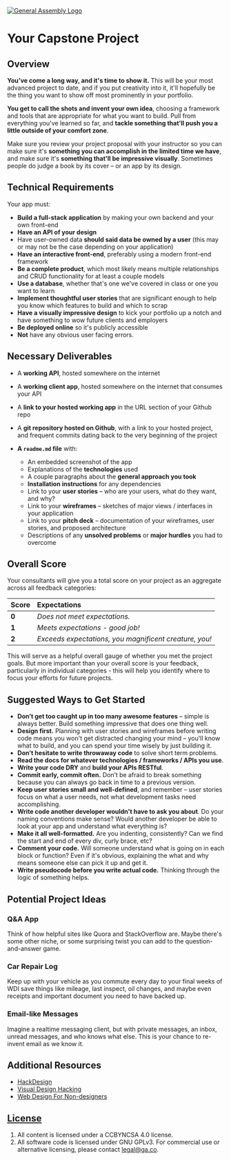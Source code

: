 [![General Assembly Logo](https://camo.githubusercontent.com/1a91b05b8f4d44b5bbfb83abac2b0996d8e26c92/687474703a2f2f692e696d6775722e636f6d2f6b6538555354712e706e67)](https://generalassemb.ly/education/web-development-immersive)

# Your Capstone Project

## Overview

**You’ve come a long way, and it's time to show it.** This will be your most
advanced project to date, and if you put creativity into it, it'll hopefully
be the thing you want to show off most prominently in your portfolio.

**You get to call the shots and invent your own idea**, choosing a framework and
tools that are appropriate for what you want to build. Pull from everything
you've learned so far, and **tackle something that'll push you a little
outside of your comfort zone**.

Make sure you review your project proposal with your instructor so you can make
sure it's **something you can accomplish in the limited time we have**, and make
sure it's **something that'll be impressive visually**. Sometimes people do
judge a book by its cover – or an app by its design.

## Technical Requirements

Your app must:

-   **Build a full-stack application** by making your own backend and your own
    front-end
-   **Have an API of your design**
-   Have user-owned data **should said data be owned by a user** (this may or
may not be the case depending on your application)
-   **Have an interactive front-end**, preferably using a modern front-end
    framework
-   **Be a complete product**, which most likely means multiple relationships
    and CRUD functionality for at least a couple models
-   **Use a database**, whether that's one we've covered in class or one you
    want to learn
-   **Implement thoughtful user stories** that are significant enough to help
    you know which features to build and which to scrap
-   **Have a visually impressive design** to kick your portfolio up a notch and
    have something to wow future clients and employers
-   **Be deployed online** so it's publicly accessible
-   **Not** have any obvious user facing errors.

## Necessary Deliverables

-   A **working API**, hosted somewhere on the internet
-   A **working client app**, hosted somewhere on the internet that consumes
your API
-   A **link to your hosted working app** in the URL section of your Github repo
-   A **git repository hosted on Github**, with a link to your hosted project,
    and frequent commits dating back to the very beginning of the project
-   **A ``readme.md`` file** with:

    -   An embedded screenshot of the app
    -   Explanations of the **technologies** used
    -   A couple paragraphs about the **general approach you took**
    -   **Installation instructions** for any dependencies
    -   Link to your **user stories** – who are your users, what do they want,
        and why?
    -   Link to your **wireframes** – sketches of major views / interfaces in
        your application
    -   Link to your **pitch deck** – documentation of your wireframes, user
        stories, and proposed architecture
    -   Descriptions of any **unsolved problems** or **major hurdles** you had
        to overcome

## Overall Score

Your consultants will give you a total score on your project as an aggregate
across all feedback categories:

| Score | Expectations                                           |
|:------|:-------------------------------------------------------|
| **0** | _Does not meet expectations._                          |
| **1** | _Meets expectations - good job!_                       |
| **2** | _Exceeds expectations, you magnificent creature, you!_ |

This will serve as a helpful overall gauge of whether you met the project goals.
But more important than your overall score is your feedback, particularly in
individual categories - this will help you identify where to focus your efforts
for future projects.

## Suggested Ways to Get Started

-   **Don’t get too caught up in too many awesome features** – simple is always
    better. Build something impressive that does one thing well.
-   **Design first.** Planning with user stories and wireframes before writing
    code means you won't get distracted changing your mind – you'll know what to
    build, and you can spend your time wisely by just building it.
-   **Don’t hesitate to write throwaway code** to solve short term problems.
-   **Read the docs for whatever technologies / frameworks / APIs you use**.
-   **Write your code DRY** and **build your APIs RESTful**.
-   **Commit early, commit often.** Don’t be afraid to break something because
    you can always go back in time to a previous version.
-   **Keep user stories small and well-defined**, and remember – user stories
    focus on what a user needs, not what development tasks need accomplishing.
-   **Write code another developer wouldn't have to ask you about**. Do your
    naming conventions make sense? Would another developer be able to look at
    your app and understand what everything is?
-   **Make it all well-formatted.** Are you indenting, consistently? Can we find
    the start and end of every div, curly brace, etc?
-   **Comment your code.** Will someone understand what is going on in each
    block or function? Even if it's obvious, explaining the what and why means
    someone else can pick it up and get it.
-   **Write pseudocode before you write actual code.** Thinking through the
    logic of something helps.

## Potential Project Ideas

### Q&A App

Think of how helpful sites like Quora and StackOverflow are. Maybe there's some
other niche, or some surprising twist you can add to the question-and-answer
game.

### Car Repair Log

Keep up with your vehicle as you commute every day to your final weeks of WDI
save things like mileage, last inspect, oil changes, and maybe even receipts and
important document you need to have backed up.

### Email-like Messages

Imagine a realtime messaging client, but with private messages, an inbox, unread
messages, and who knows what else. This is your chance to re-invent email as we
know it.

## Additional Resources

-   [HackDesign](https://hackdesign.org/lessons)
-   [Visual Design Hacking](https://generalassemb.ly/online/videos/visual-design-hacking)
-   [Web Design For Non-designers](https://generalassemb.ly/online/videos/web-design-for-non-designers)

## [License](LICENSE)

1.  All content is licensed under a CC­BY­NC­SA 4.0 license.
1.  All software code is licensed under GNU GPLv3. For commercial use or
    alternative licensing, please contact legal@ga.co.
